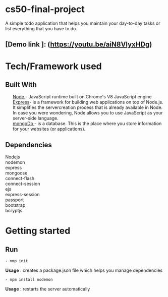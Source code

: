 # cs50-final-project
A simple todo application that helps you maintain your day-to-day tasks or list everything that you have to do.
## [Demo link ]: (https://youtu.be/aiN8VIyxHDg)

# Tech/Framework used
## Built With
<ul>
  <a href = "https://nodejs.org/en/" >Node </a> - JavaScript runtime built on Chrome's V8 JavaScript engine  <br />
 <a href = "https://www.tutorialspoint.com/nodejs/nodejs_express_framework.htm">Express</a>- is a framework for building web applications on top of Node.js. It simplifies the servercreation process that is already available in Node. In case you were wondering, Node allows you to use JavaScript as your server-side language.<br />
 <a href = "https://www.mongodb.com/">mongoDb </a>- is a database. This is the place where you store information for your websites (or applications).<br />
</ul>
  

## Dependencies
Nodejs <br />
nodemon <br/>
express <br />
mongoose <br />
connect-flash <br />
connect-session <br />
ejs <br />
express-session <br />
passport <br />
bootstrap <br />
bcryptjs <br />

# Getting started
## Run 
```
- nmp init
```
**Usage** : creates a package.json file which helps you manage dependencies
```
- npm install nodemon
```
**Usage** : restarts the server automatically


